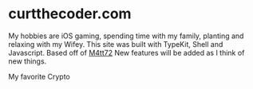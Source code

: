 # curtthecoder.com

My hobbies are iOS gaming, spending time with my family, planting and relaxing with my Wifey. This site was built with TypeKit, Shell and Javascript. Based off of <a href="https://github.com/m4tt72/terminal" target="_blank">M4tt72</a> New features will be added as I think of new things.

My favorite Crypto

<script src="https://www.cryptohopper.com/widgets/js/script"></script>
